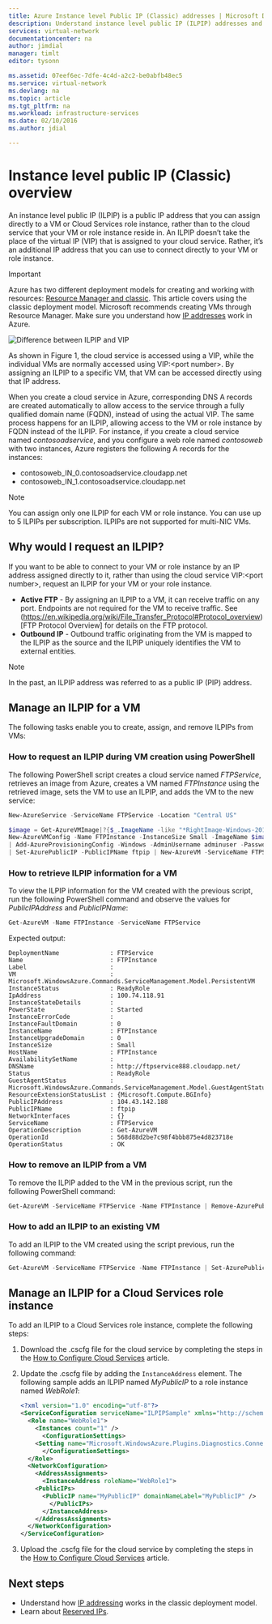 ```yaml
---
title: Azure Instance level Public IP (Classic) addresses | Microsoft Docs
description: Understand instance level public IP (ILPIP) addresses and how to manage them using PowerShell.
services: virtual-network
documentationcenter: na
author: jimdial
manager: timlt
editor: tysonn

ms.assetid: 07eef6ec-7dfe-4c4d-a2c2-be0abfb48ec5
ms.service: virtual-network
ms.devlang: na
ms.topic: article
ms.tgt_pltfrm: na
ms.workload: infrastructure-services
ms.date: 02/10/2016
ms.author: jdial

---
```

# Instance level public IP (Classic) overview
An instance level public IP (ILPIP) is a public IP address that you can assign directly to a VM or Cloud Services role instance, rather than to the cloud service that your VM or role instance reside in. An ILPIP doesn’t take the place of the virtual IP (VIP) that is assigned to your cloud service. Rather, it’s an additional IP address that you can use to connect directly to your VM or role instance.

> [!IMPORTANT]
> Azure has two different deployment models for creating and working with resources:  [Resource Manager and classic](../azure-resource-manager/resource-manager-deployment-model.md?toc=%2fazure%2fvirtual-network%2ftoc.json). This article covers using the classic deployment model. Microsoft recommends creating VMs through Resource Manager. Make sure you understand how [IP addresses](virtual-network-ip-addresses-overview-classic.md) work in Azure.

![Difference between ILPIP and VIP](./media/virtual-networks-instance-level-public-ip/Figure1.png)

As shown in Figure 1, the cloud service is accessed using a VIP, while the individual VMs are normally accessed using VIP:&lt;port number&gt;. By assigning an ILPIP to a specific VM, that VM can be accessed directly using that IP address.

When you create a cloud service in Azure, corresponding DNS A records are created automatically to allow access to the service through a fully qualified domain name (FQDN), instead of using the actual VIP. The same process happens for an ILPIP, allowing access to the VM or role instance by FQDN instead of the ILPIP. For instance, if you create a cloud service named *contosoadservice*, and you configure a web role named *contosoweb* with two instances, Azure registers the following A records for the instances:

* contosoweb\_IN_0.contosoadservice.cloudapp.net
* contosoweb\_IN_1.contosoadservice.cloudapp.net 

> [!NOTE]
> You can assign only one ILPIP for each VM or role instance. You can use up to 5 ILPIPs per subscription. ILPIPs are not supported for multi-NIC VMs.
> 
> 

## Why would I request an ILPIP?
If you want to be able to connect to your VM or role instance by an IP address assigned directly to it, rather than using the cloud service VIP:&lt;port number&gt;, request an ILPIP for your VM or your role instance.

* <strong>Active FTP</strong> - By assigning an ILPIP to a VM, it can receive traffic on any port. Endpoints are not required for the VM to receive traffic.  See (https://en.wikipedia.org/wiki/File_Transfer_Protocol#Protocol_overview)[FTP Protocol Overview] for details on the FTP protocol.
* **Outbound IP** - Outbound traffic originating from the VM is mapped to the ILPIP as the source and the ILPIP uniquely identifies the VM to external entities.

> [!NOTE]
> In the past, an ILPIP address was referred to as a public IP (PIP) address.
> 

## Manage an ILPIP for a VM
The following tasks enable you to create, assign, and remove ILPIPs from VMs:

### How to request an ILPIP during VM creation using PowerShell
The following PowerShell script creates a cloud service named *FTPService*, retrieves an image from Azure, creates a VM named *FTPInstance* using the retrieved image, sets the VM to use an ILPIP, and adds the VM to the new service:

```powershell
New-AzureService -ServiceName FTPService -Location "Central US"

$image = Get-AzureVMImage|?{$_.ImageName -like "*RightImage-Windows-2012R2-x64*"} `
New-AzureVMConfig -Name FTPInstance -InstanceSize Small -ImageName $image.ImageName `
| Add-AzureProvisioningConfig -Windows -AdminUsername adminuser -Password MyP@ssw0rd!! `
| Set-AzurePublicIP -PublicIPName ftpip | New-AzureVM -ServiceName FTPService -Location "Central US"
```

### How to retrieve ILPIP information for a VM
To view the ILPIP information for the VM created with the previous script, run the following PowerShell command and observe the values for *PublicIPAddress* and *PublicIPName*:

```powershell
Get-AzureVM -Name FTPInstance -ServiceName FTPService
```

Expected output:
 
    DeploymentName              : FTPService
    Name                        : FTPInstance
    Label                       : 
    VM                          : Microsoft.WindowsAzure.Commands.ServiceManagement.Model.PersistentVM
    InstanceStatus              : ReadyRole
    IpAddress                   : 100.74.118.91
    InstanceStateDetails        : 
    PowerState                  : Started
    InstanceErrorCode           : 
    InstanceFaultDomain         : 0
    InstanceName                : FTPInstance
    InstanceUpgradeDomain       : 0
    InstanceSize                : Small
    HostName                    : FTPInstance
    AvailabilitySetName         : 
    DNSName                     : http://ftpservice888.cloudapp.net/
    Status                      : ReadyRole
    GuestAgentStatus            :   Microsoft.WindowsAzure.Commands.ServiceManagement.Model.GuestAgentStatus
    ResourceExtensionStatusList : {Microsoft.Compute.BGInfo}
    PublicIPAddress             : 104.43.142.188
    PublicIPName                : ftpip
    NetworkInterfaces           : {}
    ServiceName                 : FTPService
    OperationDescription        : Get-AzureVM
    OperationId                 : 568d88d2be7c98f4bbb875e4d823718e
    OperationStatus             : OK

### How to remove an ILPIP from a VM
To remove the ILPIP added to the VM in the previous script, run the following PowerShell command:

```powershell
Get-AzureVM -ServiceName FTPService -Name FTPInstance | Remove-AzurePublicIP | Update-AzureVM
```

### How to add an ILPIP to an existing VM
To add an ILPIP to the VM created using the script previous, run the following command:

```powershell
Get-AzureVM -ServiceName FTPService -Name FTPInstance | Set-AzurePublicIP -PublicIPName ftpip2 | Update-AzureVM
```

## Manage an ILPIP for a Cloud Services role instance

To add an ILPIP to a Cloud Services role instance, complete the following steps:

1. Download the .cscfg file for the cloud service by completing the steps in the [How to Configure Cloud Services](../cloud-services/cloud-services-how-to-configure-portal.md?toc=%2fazure%2fvirtual-network%2ftoc.json#reconfigure-your-cscfg) article.
2. Update the .cscfg file by adding the `InstanceAddress` element. The following sample adds an ILPIP named *MyPublicIP* to a role instance named *WebRole1*: 

    ```xml
    <?xml version="1.0" encoding="utf-8"?>
    <ServiceConfiguration serviceName="ILPIPSample" xmlns="http://schemas.microsoft.com/ServiceHosting/2008/10/ServiceConfiguration" osFamily="4" osVersion="*" schemaVersion="2014-01.2.3">
      <Role name="WebRole1">
        <Instances count="1" />
          <ConfigurationSettings>
        <Setting name="Microsoft.WindowsAzure.Plugins.Diagnostics.ConnectionString" value="UseDevelopmentStorage=true" />
          </ConfigurationSettings>
      </Role>
      <NetworkConfiguration>
        <AddressAssignments>
          <InstanceAddress roleName="WebRole1">
        <PublicIPs>
          <PublicIP name="MyPublicIP" domainNameLabel="MyPublicIP" />
            </PublicIPs>
          </InstanceAddress>
        </AddressAssignments>
      </NetworkConfiguration>
    </ServiceConfiguration>
    ```
3. Upload the .cscfg file for the cloud service by completing the steps in the [How to Configure Cloud Services](../cloud-services/cloud-services-how-to-configure-portal.md?toc=%2fazure%2fvirtual-network%2ftoc.json#reconfigure-your-cscfg) article.

## Next steps
* Understand how [IP addressing](virtual-network-ip-addresses-overview-classic.md) works in the classic deployment model.
* Learn about [Reserved IPs](virtual-networks-reserved-public-ip.md).
